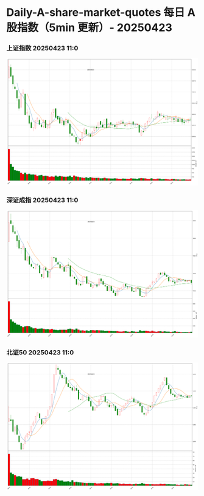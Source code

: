 
# Daily-A-share-market-quotes 每日 A 股指数（5min 更新）- 20250423

### 上证指数 20250423 11:0
![](./fig/2025/4/20250423-sh000001.png)

### 深证成指 20250423 11:0
![](./fig/2025/4/20250423-sz399001.png)

### 北证50 20250423 11:0
![](./fig/2025/4/20250423-bj899050.png)
